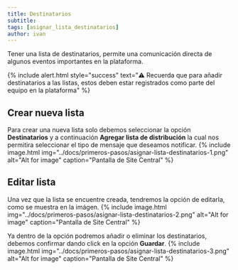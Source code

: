 ```yaml
---
title: Destinatarios
subtitle: 
tags: [asignar_lista_destinatarios]
author: ivan
---
```

Tener una lista de destinatarios, permite una comunicación directa de algunos eventos importantes en la plataforma.

{% include alert.html style="success" text="⚠️ Recuerda que para añadir destinatarios a las listas, estos deben estar registrados como parte del equipo en la plataforma" %}

## Crear nueva lista
Para crear una nueva lista solo debemos seleccionar la opción **Destinatarios** y a continuación **Agregar lista de distribución** la cual nos permitira seleccionar el tipo de mensaje que deseamos notificar.
{% include image.html img="../docs/primeros-pasos/asignar-lista-destinatarios-1.png" alt="Alt for image" caption="Pantalla de Site Central" %}

## Editar lista 
Una vez que la lista se encuentre creada, tendremos la opción de editarla, como se muestra en la imágen.
{% include image.html img="../docs/primeros-pasos/asignar-lista-destinatarios-2.png" alt="Alt for image" caption="Pantalla de Site Central" %}

Ya dentro de la opción podremos añadir o eliminar los destinatarios, debemos confirmar dando click en la opción **Guardar**.
{% include image.html img="../docs/primeros-pasos/asignar-lista-destinatarios-3.png" alt="Alt for image" caption="Pantalla de Site Central" %}

